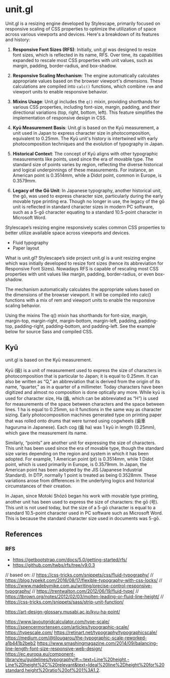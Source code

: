 # unit.gl


Unit.gl is a resizing engine developed by Stylescape, primarily focused on responsive scaling of CSS properties to optimize the utilization of space across various viewports and devices. Here's a breakdown of its features and history:

1. **Responsive Font Sizes (RFS)**: Initially, unit.gl was designed to resize font sizes, which is reflected in its name, RFS. Over time, its capabilities expanded to rescale most CSS properties with unit values, such as margin, padding, border-radius, and box-shadow.

2. **Responsive Scaling Mechanism**: The engine automatically calculates appropriate values based on the browser viewport's dimensions. These calculations are compiled into `calc()` functions, which combine `rem` and viewport units to enable responsive behavior.

3. **Mixins Usage**: Unit.gl includes the `q()` mixin, providing shorthands for various CSS properties, including font-size, margin, padding, and their directional variations (top, right, bottom, left). This feature simplifies the implementation of responsive design in CSS.

4. **Kyū Measurement Basis**: Unit.gl is based on the Kyū measurement, a unit used in Japan to express character size in photocomposition, equivalent to 0.25mm. The Kyū unit's history is intertwined with early photocomposition techniques and the evolution of typography in Japan.

5. **Historical Context**: The concept of Kyū aligns with other typographic measurements like points, used since the era of movable type. The standard size of points varies by region, reflecting the diverse historical and logical underpinnings of these measurements. For instance, an American point is 0.3514mm, while a Didot point, common in Europe, is 0.3579mm.

6. **Legacy of the Gō Unit**: In Japanese typography, another historical unit, the gō, was used to express character size, particularly during the early movable type printing era. Though no longer in use, the legacy of the gō unit is reflected in standard character sizes in modern PC software, such as a 5-gō character equating to a standard 10.5-point character in Microsoft Word.




Stylescape’s resizing engine responsively scales common CSS properties to better utilize available space across viewports and devices.

- Fluid typography
- Paper layout

What is unit.gl?
Stylescape’s side project unit.gl is a unit resizing engine which was initially developed to resize font sizes (hence its abbreviation for Responsive Font Sizes). Nowadays RFS is capable of rescaling most CSS properties with unit values like margin, padding, border-radius, or even box-shadow.

The mechanism automatically calculates the appropriate values based on the dimensions of the browser viewport. It will be compiled into calc() functions with a mix of rem and viewport units to enable the responsive scaling behavior.

Using the mixins
The q() mixin has shorthands for font-size, margin, margin-top, margin-right, margin-bottom, margin-left, padding, padding-top, padding-right, padding-bottom, and padding-left. See the example below for source Sass and compiled CSS.




## Kyū

unit.gl is based on the Kyū measurement.

Kyū (級) is a unit of measurement used to express the size of characters in photocomposition that is particular to Japan; it is equal to 0.25mm. It can also be written as “Q,” an abbreviation that is derived from the origin of its name, “quarter,” as in a quarter of a millimeter. Today characters have been digitized and almost no composition is done optically any more. While kyū is used for character size, Ha (歯, which can be abbreviated as “H”) is used for measurements of the space between characters and the space between lines. 1 ha is equal to 0.25mm, so it functions in the same way as character sizing. Early photocomposition machines generated type on printing paper that was rolled onto drums that were turned using cogwheels (歯車 haguruma in Japanese). Each cog (歯 ha) was 1 kyū in length (0.25mm), which gave the measurement its name.

Similarly, “points” are another unit for expressing the size of characters. This unit has been used since the era of movable type, though the standard size varies depending on the region and system in which it has been adopted. For example, 1 American point (pt) is 0.3514mm, while 1 Didot point, which is used primarily in Europe, is 0.3579mm. In Japan, the American point has been adopted by the JIS (Japanese Industrial Standard). In DTP, normally 1 point is treated as being 0.3528mm. These variations arose from differences in the underlying logics and historical circumstances of their creation.

In Japan, since Motoki Shōzō began his work with movable type printing, another unit has been used to express the size of characters: the gō (号). This unit is not used today, but the size of a 5-gō character is equal to a standard 10.5-point character used in PC software such as Microsoft Word. This is because the standard character size used in documents was 5-gō.

## References

### RFS

- https://getbootstrap.com/docs/5.0/getting-started/rfs/
- https://github.com/twbs/rfs/tree/v9.0.3


// based on:
// https://css-tricks.com/snippets/css/fluid-typography/
// https://blog.typekit.com/2016/08/17/flexible-typography-with-css-locks/
// https://www.madebymike.com.au/writing/precise-control-responsive-typography/
// https://trentwalton.com/2012/06/19/fluid-type/
// https://tbrown.org/notes/2012/02/03/molten-leading-or-fluid-line-height/
// https://css-tricks.com/snippets/sass/strip-unit-function/



https://art-design-glossary.musabi.ac.jp/kyu-ha-point/


https://www.layoutgridcalculator.com/type-scale/
https://spencermortensen.com/articles/typographic-scale/
https://typescale.com/
https://retinart.net/typography/typographicscale/
https://medium.com/@tilougarou/the-typographic-scale-reworked-a1b441b2beb2
https://www.smashingmagazine.com/2014/09/balancing-line-length-font-size-responsive-web-design/
https://ec.europa.eu/component-library/eu/guidelines/typography/#:~:text=Line%20height,-Line%2Dheight%2C%20relevant&text=Ideal%20line%2Dheight%20for%20standard,height%20ratio%20of%201%3A1.2.
